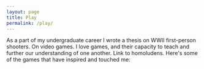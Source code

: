 ```yaml
---
layout: page
title: Play
permalink: /play/
---
```

As a part of my undergraduate career I wrote a thesis on WWII first-person shooters. On video games. I love games, and their capacity to teach and further our understanding of one another. Link to homoludens. Here's some of the games that have inspired and touched me:

